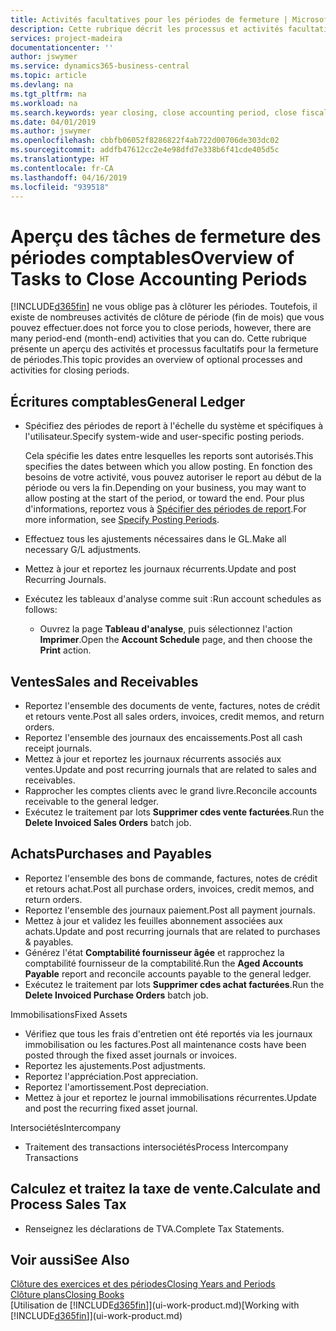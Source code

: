 ```yaml
---
title: Activités facultatives pour les périodes de fermeture | Microsoft Docs
description: Cette rubrique décrit les processus et activités facultatifs pour la fermeture des périodes comptables dans Business Central.
services: project-madeira
documentationcenter: ''
author: jswymer
ms.service: dynamics365-business-central
ms.topic: article
ms.devlang: na
ms.tgt_pltfrm: na
ms.workload: na
ms.search.keywords: year closing, close accounting period, close fiscal year, aging, creditor payments, vendor payments
ms.date: 04/01/2019
ms.author: jswymer
ms.openlocfilehash: cbbfb06052f8286822f4ab722d00706de303dc02
ms.sourcegitcommit: addfb47612cc2e4e98dfd7e338b6f41cde405d5c
ms.translationtype: HT
ms.contentlocale: fr-CA
ms.lasthandoff: 04/16/2019
ms.locfileid: "939518"
---
```

# <a name="overview-of-tasks-to-close-accounting-periods"></a><span data-ttu-id="d8a8f-103">Aperçu des tâches de fermeture des périodes comptables</span><span class="sxs-lookup"><span data-stu-id="d8a8f-103">Overview of Tasks to Close Accounting Periods</span></span>
[!INCLUDE[d365fin](includes/d365fin_md.md)] <span data-ttu-id="d8a8f-104">ne vous oblige pas à clôturer les périodes. Toutefois, il existe de nombreuses activités de clôture de période (fin de mois) que vous pouvez effectuer.</span><span class="sxs-lookup"><span data-stu-id="d8a8f-104">does not force you to close periods, however, there are many period-end (month-end) activities that you can do.</span></span> <span data-ttu-id="d8a8f-105">Cette rubrique présente un aperçu des activités et processus facultatifs pour la fermeture de périodes.</span><span class="sxs-lookup"><span data-stu-id="d8a8f-105">This topic provides an overview of optional processes and activities for closing periods.</span></span>  

## <a name="general-ledger"></a><span data-ttu-id="d8a8f-106">Écritures comptables</span><span class="sxs-lookup"><span data-stu-id="d8a8f-106">General Ledger</span></span>
* <span data-ttu-id="d8a8f-107">Spécifiez des périodes de report à l'échelle du système et spécifiques à l'utilisateur.</span><span class="sxs-lookup"><span data-stu-id="d8a8f-107">Specify system-wide and user-specific posting periods.</span></span>  

    <span data-ttu-id="d8a8f-108">Cela spécifie les dates entre lesquelles les reports sont autorisés.</span><span class="sxs-lookup"><span data-stu-id="d8a8f-108">This specifies the dates between which you allow posting.</span></span> <span data-ttu-id="d8a8f-109">En fonction des besoins de votre activité, vous pouvez autoriser le report au début de la période ou vers la fin.</span><span class="sxs-lookup"><span data-stu-id="d8a8f-109">Depending on your business, you may want to allow posting at the start of the period, or toward the end.</span></span> <span data-ttu-id="d8a8f-110">Pour plus d'informations, reportez vous à [Spécifier des périodes de report](finance-how-specify-posting-periods.md).</span><span class="sxs-lookup"><span data-stu-id="d8a8f-110">For more information, see [Specify Posting Periods](finance-how-specify-posting-periods.md).</span></span>  
* <span data-ttu-id="d8a8f-111">Effectuez tous les ajustements nécessaires dans le GL.</span><span class="sxs-lookup"><span data-stu-id="d8a8f-111">Make all necessary G/L adjustments.</span></span>  
* <span data-ttu-id="d8a8f-112">Mettez à jour et reportez les journaux récurrents.</span><span class="sxs-lookup"><span data-stu-id="d8a8f-112">Update and post Recurring Journals.</span></span>  
  <!--* Process Consolidations-->
* <span data-ttu-id="d8a8f-113">Exécutez les tableaux d'analyse comme suit :</span><span class="sxs-lookup"><span data-stu-id="d8a8f-113">Run account schedules as follows:</span></span>  
  * <span data-ttu-id="d8a8f-114">Ouvrez la page **Tableau d'analyse**, puis sélectionnez l'action **Imprimer**.</span><span class="sxs-lookup"><span data-stu-id="d8a8f-114">Open the **Account Schedule** page, and then choose the **Print** action.</span></span>  

## <a name="sales-and-receivables"></a><span data-ttu-id="d8a8f-115">Ventes</span><span class="sxs-lookup"><span data-stu-id="d8a8f-115">Sales and Receivables</span></span>
* <span data-ttu-id="d8a8f-116">Reportez l'ensemble des documents de vente, factures, notes de crédit et retours vente.</span><span class="sxs-lookup"><span data-stu-id="d8a8f-116">Post all sales orders, invoices, credit memos, and return orders.</span></span>  
* <span data-ttu-id="d8a8f-117">Reportez l'ensemble des journaux des encaissements.</span><span class="sxs-lookup"><span data-stu-id="d8a8f-117">Post all cash receipt journals.</span></span>  
* <span data-ttu-id="d8a8f-118">Mettez à jour et reportez les journaux récurrents associés aux ventes.</span><span class="sxs-lookup"><span data-stu-id="d8a8f-118">Update and post recurring journals that are related to sales and receivables.</span></span>  
* <span data-ttu-id="d8a8f-119">Rapprocher les comptes clients avec le grand livre.</span><span class="sxs-lookup"><span data-stu-id="d8a8f-119">Reconcile accounts receivable to the general ledger.</span></span>  
* <span data-ttu-id="d8a8f-120">Exécutez le traitement par lots **Supprimer cdes vente facturées**.</span><span class="sxs-lookup"><span data-stu-id="d8a8f-120">Run the **Delete Invoiced Sales Orders** batch job.</span></span>  

## <a name="purchases-and-payables"></a><span data-ttu-id="d8a8f-121">Achats</span><span class="sxs-lookup"><span data-stu-id="d8a8f-121">Purchases and Payables</span></span>
* <span data-ttu-id="d8a8f-122">Reportez l'ensemble des bons de commande, factures, notes de crédit et retours achat.</span><span class="sxs-lookup"><span data-stu-id="d8a8f-122">Post all purchase orders, invoices, credit memos, and return orders.</span></span>  
* <span data-ttu-id="d8a8f-123">Reportez l'ensemble des journaux paiement.</span><span class="sxs-lookup"><span data-stu-id="d8a8f-123">Post all payment journals.</span></span>  
* <span data-ttu-id="d8a8f-124">Mettez à jour et validez les feuilles abonnement associées aux achats.</span><span class="sxs-lookup"><span data-stu-id="d8a8f-124">Update and post recurring journals that are related to purchases & payables.</span></span>  
* <span data-ttu-id="d8a8f-125">Générez l'état **Comptabilité fournisseur âgée** et rapprochez la comptabilité fournisseur de la comptabilité.</span><span class="sxs-lookup"><span data-stu-id="d8a8f-125">Run the **Aged Accounts Payable** report and reconcile accounts payable to the general ledger.</span></span>  
* <span data-ttu-id="d8a8f-126">Exécutez le traitement par lots **Supprimer cdes achat facturées**.</span><span class="sxs-lookup"><span data-stu-id="d8a8f-126">Run the **Delete Invoiced Purchase Orders** batch job.</span></span>  

<span data-ttu-id="d8a8f-127">Immobilisations</span><span class="sxs-lookup"><span data-stu-id="d8a8f-127">Fixed Assets</span></span>
* <span data-ttu-id="d8a8f-128">Vérifiez que tous les frais d'entretien ont été reportés via les journaux immobilisation ou les factures.</span><span class="sxs-lookup"><span data-stu-id="d8a8f-128">Post all maintenance costs have been posted through the fixed asset journals or invoices.</span></span>
* <span data-ttu-id="d8a8f-129">Reportez les ajustements.</span><span class="sxs-lookup"><span data-stu-id="d8a8f-129">Post adjustments.</span></span>
* <span data-ttu-id="d8a8f-130">Reportez l'appréciation.</span><span class="sxs-lookup"><span data-stu-id="d8a8f-130">Post appreciation.</span></span>
* <span data-ttu-id="d8a8f-131">Reportez l'amortissement.</span><span class="sxs-lookup"><span data-stu-id="d8a8f-131">Post depreciation.</span></span>
* <span data-ttu-id="d8a8f-132">Mettez à jour et reportez le journal immobilisations récurrentes.</span><span class="sxs-lookup"><span data-stu-id="d8a8f-132">Update and post the recurring fixed asset journal.</span></span>

<span data-ttu-id="d8a8f-133">Intersociétés</span><span class="sxs-lookup"><span data-stu-id="d8a8f-133">Intercompany</span></span>
* <span data-ttu-id="d8a8f-134">Traitement des transactions intersociétés</span><span class="sxs-lookup"><span data-stu-id="d8a8f-134">Process Intercompany Transactions</span></span>

## <a name="calculate-and-process-sales-tax"></a><span data-ttu-id="d8a8f-135">Calculez et traitez la taxe de vente.</span><span class="sxs-lookup"><span data-stu-id="d8a8f-135">Calculate and Process Sales Tax</span></span>
* <span data-ttu-id="d8a8f-136">Renseignez les déclarations de TVA.</span><span class="sxs-lookup"><span data-stu-id="d8a8f-136">Complete Tax Statements.</span></span>  

## <a name="see-also"></a><span data-ttu-id="d8a8f-137">Voir aussi</span><span class="sxs-lookup"><span data-stu-id="d8a8f-137">See Also</span></span>
[<span data-ttu-id="d8a8f-138">Clôture des exercices et des périodes</span><span class="sxs-lookup"><span data-stu-id="d8a8f-138">Closing Years and Periods</span></span>](year-close-years-periods.md)  
[<span data-ttu-id="d8a8f-139">Clôture plans</span><span class="sxs-lookup"><span data-stu-id="d8a8f-139">Closing Books</span></span>](year-close-books.md)  
<span data-ttu-id="d8a8f-140">[Utilisation de [!INCLUDE[d365fin](includes/d365fin_md.md)]](ui-work-product.md)</span><span class="sxs-lookup"><span data-stu-id="d8a8f-140">[Working with [!INCLUDE[d365fin](includes/d365fin_md.md)]](ui-work-product.md)</span></span>
